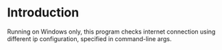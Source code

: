 # Introduction
Running on Windows only, this program checks internet connection using different ip configuration, specified in command-line args.
